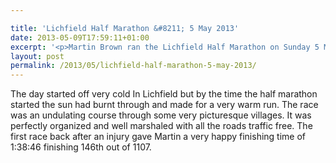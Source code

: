 ```yaml
---

title: 'Lichfield Half Marathon &#8211; 5 May 2013'
date: 2013-05-09T17:59:11+01:00
excerpt: '<p>Martin Brown ran the Lichfield Half Marathon on Sunday 5 May 2013</p>'
layout: post
permalink: /2013/05/lichfield-half-marathon-5-may-2013/
---
```

The day started off very cold In Lichfield but by the time the half marathon started the sun had burnt through and made for a very warm run. The race was an undulating course through some very picturesque villages. It was perfectly organized and well marshaled with all the roads traffic free. The first race back after an injury gave Martin a very happy finishing time of 1:38:46 finishing 146th out of 1107.